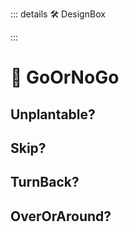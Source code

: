 ::: details 🛠 <dev>DesignBox</dev> 



:::

# 💜 <neuro>GoOrNoGo </neuro>

## Unplantable?

## Skip?

## TurnBack?

## OverOrAround?